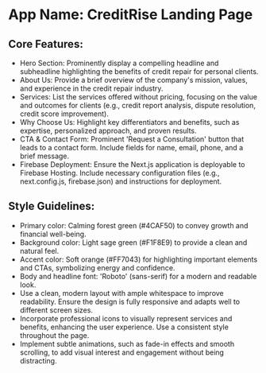 # **App Name**: CreditRise Landing Page

## Core Features:

- Hero Section: Prominently display a compelling headline and subheadline highlighting the benefits of credit repair for personal clients.
- About Us: Provide a brief overview of the company's mission, values, and experience in the credit repair industry.
- Services: List the services offered without pricing, focusing on the value and outcomes for clients (e.g., credit report analysis, dispute resolution, credit score improvement).
- Why Choose Us: Highlight key differentiators and benefits, such as expertise, personalized approach, and proven results.
- CTA & Contact Form: Prominent 'Request a Consultation' button that leads to a contact form. Include fields for name, email, phone, and a brief message.
- Firebase Deployment: Ensure the Next.js application is deployable to Firebase Hosting. Include necessary configuration files (e.g., next.config.js, firebase.json) and instructions for deployment.

## Style Guidelines:

- Primary color: Calming forest green (#4CAF50) to convey growth and financial well-being.
- Background color: Light sage green (#F1F8E9) to provide a clean and natural feel.
- Accent color: Soft orange (#FF7043) for highlighting important elements and CTAs, symbolizing energy and confidence.
- Body and headline font: 'Roboto' (sans-serif) for a modern and readable look.
- Use a clean, modern layout with ample whitespace to improve readability. Ensure the design is fully responsive and adapts well to different screen sizes.
- Incorporate professional icons to visually represent services and benefits, enhancing the user experience. Use a consistent style throughout the page.
- Implement subtle animations, such as fade-in effects and smooth scrolling, to add visual interest and engagement without being distracting.